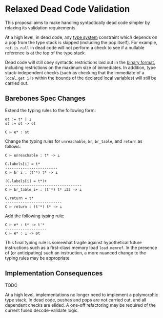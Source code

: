 # Relaxed Dead Code Validation

This proposal aims to make handling syntactically dead code simpler by relaxing its validation requirements.

At a high level, in dead code, any [type system](https://webassembly.github.io/spec/core/valid/instructions.html#instructions) constraint which depends on a pop from the type stack is skipped (including the pop itself). For example, `ref.is_null` in dead code will not perform a check to see if a nullable reference is at the top of the type stack.

Dead code will still obey syntactic restrictions laid out in the [binary format](https://webassembly.github.io/spec/core/binary/instructions.html), including restrictions on the maximum size of immediates. In addition, type stack-independent checks (such as checking that the immediate of a `local.get i` is within the bounds of the declared local variables) will still be carried out.

## Barebones Spec Changes

Extend the typing rules to the following form:
```
ot := t* | ⊥
st := ot -> ot

C ⊢ e* : st
```

Change the typing rules for `unreachable`, `br`, `br_table`, and `return` as follows:
```
C ⊢ unreachable : t* -> ⊥

C.labels[i] = t*
------------------------
C ⊢ br i : (t'*) t* -> ⊥

(C.labels[i] = t*)+
-----------------------------------
C ⊢ br_table i+ : (t'*) t* i32 -> ⊥

C.return = t*
--------------------------
C ⊢ return : (t'*) t* -> ⊥
```

Add the following typing rule:
```
C ⊢ e* : t* -> t'*
-------------------
C ⊢ e* : ⊥ -> ot
```

This final typing rule is somewhat fragile against hypothetical future instructions such as a first-class memory load `load.memref`. In the presence of (or anticipating) such an instruction, a more nuanced change to the typing rules may be appropriate.

## Implementation Consequences

TODO

At a high level, implementations no longer need to implement a polymorphic type stack. In dead code, pushes and pops are not carried out, and all dependent checks are elided. A one-off refactoring may be required of the current fused decode-validate logic.
